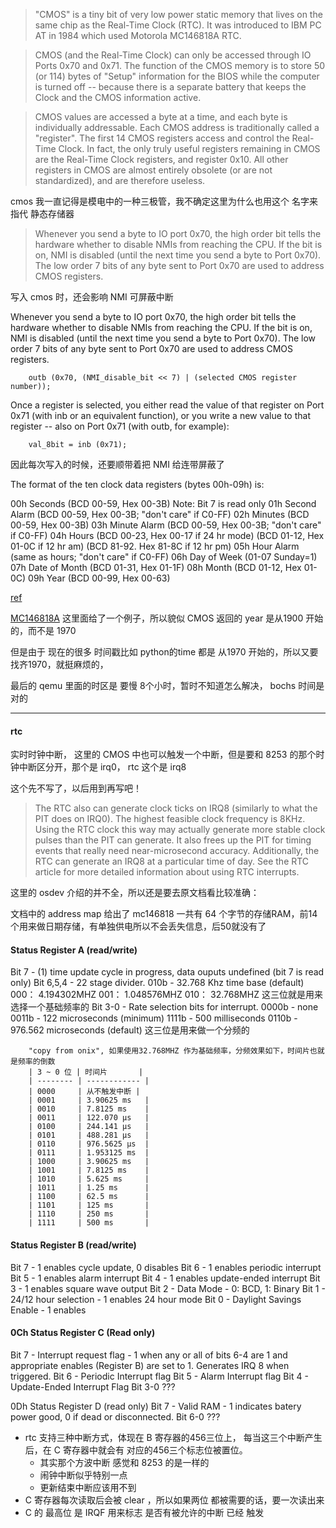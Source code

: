 > "CMOS" is a tiny bit of very low power static memory that lives on the same chip as the Real-Time Clock (RTC). It was introduced to IBM PC AT in 1984 which used Motorola MC146818A RTC.

> CMOS (and the Real-Time Clock) can only be accessed through IO Ports 0x70 and 0x71. The function of the CMOS memory is to store 50 (or 114) bytes of "Setup" information for the BIOS while the computer is turned off -- because there is a separate battery that keeps the Clock and the CMOS information active.

> CMOS values are accessed a byte at a time, and each byte is individually addressable. Each CMOS address is traditionally called a "register". The first 14 CMOS registers access and control the Real-Time Clock. In fact, the only truly useful registers remaining in CMOS are the Real-Time Clock registers, and register 0x10. All other registers in CMOS are almost entirely obsolete (or are not standardized), and are therefore useless.

cmos 我一直记得是模电中的一种三极管，我不确定这里为什么也用这个 名字来指代 静态存储器


> Whenever you send a byte to IO port 0x70, the high order bit tells the hardware whether to disable NMIs from reaching the CPU. If the bit is on, NMI is disabled (until the next time you send a byte to Port 0x70). The low order 7 bits of any byte sent to Port 0x70 are used to address CMOS registers.

写入 cmos 时，还会影响 NMI 可屏蔽中断


Whenever you send a byte to IO port 0x70, the high order bit tells the hardware whether to disable NMIs from reaching the CPU. If the bit is on, NMI is disabled (until the next time you send a byte to Port 0x70). The low order 7 bits of any byte sent to Port 0x70 are used to address CMOS registers.

        outb (0x70, (NMI_disable_bit << 7) | (selected CMOS register number));

Once a register is selected, you either read the value of that register on Port 0x71 (with inb or an equivalent function), or you write a new value to that register -- also on Port 0x71 (with outb, for example):

        val_8bit = inb (0x71);

因此每次写入的时候，还要顺带着把 NMI 给连带屏蔽了


The format of the ten clock data registers (bytes 00h-09h) is:

 00h Seconds       (BCD 00-59, Hex 00-3B) Note: Bit 7 is read only
 01h Second Alarm  (BCD 00-59, Hex 00-3B; "don't care" if C0-FF)
 02h Minutes       (BCD 00-59, Hex 00-3B)
 03h Minute Alarm  (BCD 00-59, Hex 00-3B; "don't care" if C0-FF)
 04h Hours         (BCD 00-23, Hex 00-17 if 24 hr mode)
						 (BCD 01-12, Hex 01-0C if 12 hr am)
						 (BCD 81-92. Hex 81-8C if 12 hr pm)
 05h Hour Alarm    (same as hours; "don't care" if C0-FF)
 06h Day of Week   (01-07 Sunday=1)
 07h Date of Month (BCD 01-31, Hex 01-1F)
 08h Month         (BCD 01-12, Hex 01-0C)
 09h Year          (BCD 00-99, Hex 00-63)

 [ref](https://web.archive.org/web/20111209041013/http://www-ivs.cs.uni-magdeburg.de/~zbrog/asm/cmos.html)


 [MC146818A](https://web.stanford.edu/class/cs140/projects/pintos/specs/mc146818a.pdf) 这里面给了一个例子，所以貌似 CMOS 返回的 year 是从1900 开始的，而不是 1970

 但是由于 现在的很多 时间戳比如 python的time 都是 从1970 开始的，所以又要 找齐1970，就挺麻烦的，

 最后的 qemu 里面的时区是 要慢 8个小时，暂时不知道怎么解决， bochs 时间是对的



---
#### rtc

实时时钟中断， 这里的 CMOS 中也可以触发一个中断，但是要和 8253 的那个时钟中断区分开，那个是 irq0， rtc 这个是 irq8

这个先不写了，以后用到再写吧！

> The RTC also can generate clock ticks on IRQ8 (similarly to what the PIT does on IRQ0). The highest feasible clock frequency is 8KHz. Using the RTC clock this way may actually generate more stable clock pulses than the PIT can generate. It also frees up the PIT for timing events that really need near-microsecond accuracy. Additionally, the RTC can generate an IRQ8 at a particular time of day. See the RTC article for more detailed information about using RTC interrupts.


这里的 osdev 介绍的并不全，所以还是要去原文档看比较准确：

文档中的 address map 给出了 mc146818 一共有 64 个字节的存储RAM，前14 个用来做日期存储，有单独供电所以不会丢失信息，后50就没有了


 #### Status Register A (read/write)
  Bit 7     - (1) time update cycle in progress, data ouputs undefined
				  (bit 7 is read only)
  Bit 6,5,4 - 22 stage divider. 010b - 32.768 Khz time base (default)
        000： 4.194302MHZ
        001： 1.048576MHZ
        010： 32.768MHZ
        这三位就是用来选择一个基础频率的
  Bit 3-0   - Rate selection bits for interrupt.
				  0000b - none
				  0011b - 122 microseconds (minimum)
				  1111b - 500 milliseconds
				  0110b - 976.562 microseconds (default)
        这三位是用来做一个分频的
        
        "copy from onix", 如果使用32.768MHZ 作为基础频率，分频效果如下，时间片也就是频率的倒数
        | 3 ~ 0 位 | 时间片       |
        | -------- | ------------ |
        | 0000     | 从不触发中断 |
        | 0001     | 3.90625 ms   |
        | 0010     | 7.8125 ms    |
        | 0011     | 122.070 μs   |
        | 0100     | 244.141 μs   |
        | 0101     | 488.281 μs   |
        | 0110     | 976.5625 μs  |
        | 0111     | 1.953125 ms  |
        | 1000     | 3.90625 ms   |
        | 1001     | 7.8125 ms    |
        | 1010     | 5.625 ms     |
        | 1011     | 1.25 ms      |
        | 1100     | 62.5 ms      |
        | 1101     | 125 ms       |
        | 1110     | 250 ms       |
        | 1111     | 500 ms       |


 #### Status Register B (read/write)
  Bit 7 - 1 enables cycle update, 0 disables
  Bit 6 - 1 enables periodic interrupt
  Bit 5 - 1 enables alarm interrupt
  Bit 4 - 1 enables update-ended interrupt
  Bit 3 - 1 enables square wave output
  Bit 2 - Data Mode - 0: BCD, 1: Binary
  Bit 1 - 24/12 hour selection - 1 enables 24 hour mode
  Bit 0 - Daylight Savings Enable - 1 enables

 #### 0Ch Status Register C (Read only)
  Bit 7 - Interrupt request flag - 1 when any or all of bits 6-4 are
			 1 and appropriate enables (Register B) are set to 1. Generates
			 IRQ 8 when triggered.
  Bit 6 - Periodic Interrupt flag
  Bit 5 - Alarm Interrupt flag
  Bit 4 - Update-Ended Interrupt Flag
  Bit 3-0 ???

 0Dh Status Register D (read only)
  Bit 7 - Valid RAM - 1 indicates batery power good, 0 if dead or
			 disconnected.
  Bit 6-0 ???

  + rtc 支持三种中断方式，体现在 B 寄存器的456三位上， 每当这三个中断产生后，在 C 寄存器中就会有 对应的456三个标志位被置位。
    + 其实那个方波中断 感觉和 8253 的是一样的
    + 闹钟中断似乎特别一点
    + 更新结束中断应该用不到
  + C 寄存器每次读取后会被 clear ，所以如果两位 都被需要的话，要一次读出来
  + C 的 最高位 是 IRQF 用来标志 是否有被允许的中断 已经 触发
